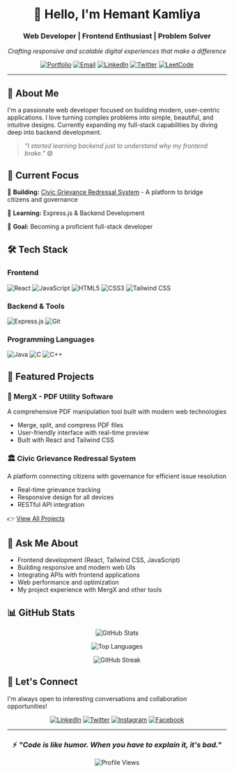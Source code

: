 <div align="center">
  
# 👋 Hello, I'm Hemant Kamliya

### Web Developer | Frontend Enthusiast | Problem Solver

*Crafting responsive and scalable digital experiences that make a difference*

[![Portfolio](https://img.shields.io/badge/Portfolio-FF5722?style=for-the-badge&logo=todoist&logoColor=white)](https://portfolio2-pi-lime.vercel.app/)
[![Email](https://img.shields.io/badge/Email-D14836?style=for-the-badge&logo=gmail&logoColor=white)](mailto:hemantkamliya87@gmail.com)
[![LinkedIn](https://img.shields.io/badge/LinkedIn-0077B5?style=for-the-badge&logo=linkedin&logoColor=white)](https://www.linkedin.com/in/hemant-kamliya-1ab088222/)
[![Twitter](https://img.shields.io/badge/Twitter-1DA1F2?style=for-the-badge&logo=twitter&logoColor=white)](https://x.com/HemantKamliya)
[![LeetCode](https://img.shields.io/badge/LeetCode-FFA116?style=for-the-badge&logo=leetcode&logoColor=black)](https://leetcode.com/u/hemant_kamliya/)

</div>

---

## 🚀 About Me

I'm a passionate web developer focused on building modern, user-centric applications. I love turning complex problems into simple, beautiful, and intuitive designs. Currently expanding my full-stack capabilities by diving deep into backend development.

> *"I started learning backend just to understand why my frontend broke."* 😄

## 💼 Current Focus

🔭 **Building:** [Civic Grievance Redressal System](https://civic-grievance-redressal-system.vercel.app/) - A platform to bridge citizens and governance

🌱 **Learning:** Express.js & Backend Development

🎯 **Goal:** Becoming a proficient full-stack developer

## 🛠️ Tech Stack

### Frontend
![React](https://img.shields.io/badge/React-20232A?style=for-the-badge&logo=react&logoColor=61DAFB)
![JavaScript](https://img.shields.io/badge/JavaScript-F7DF1E?style=for-the-badge&logo=javascript&logoColor=black)
![HTML5](https://img.shields.io/badge/HTML5-E34F26?style=for-the-badge&logo=html5&logoColor=white)
![CSS3](https://img.shields.io/badge/CSS3-1572B6?style=for-the-badge&logo=css3&logoColor=white)
![Tailwind CSS](https://img.shields.io/badge/Tailwind_CSS-38B2AC?style=for-the-badge&logo=tailwind-css&logoColor=white)

### Backend & Tools
![Express.js](https://img.shields.io/badge/Express.js-404D59?style=for-the-badge&logo=express)
![Git](https://img.shields.io/badge/Git-F05032?style=for-the-badge&logo=git&logoColor=white)

### Programming Languages
![Java](https://img.shields.io/badge/Java-ED8B00?style=for-the-badge&logo=openjdk&logoColor=white)
![C](https://img.shields.io/badge/C-00599C?style=for-the-badge&logo=c&logoColor=white)
![C++](https://img.shields.io/badge/C++-00599C?style=for-the-badge&logo=cplusplus&logoColor=white)

## 🌟 Featured Projects

### 🎯 MergX - PDF Utility Software
A comprehensive PDF manipulation tool built with modern web technologies
- Merge, split, and compress PDF files
- User-friendly interface with real-time preview
- Built with React and Tailwind CSS

### 🏛️ Civic Grievance Redressal System
A platform connecting citizens with governance for efficient issue resolution
- Real-time grievance tracking
- Responsive design for all devices
- RESTful API integration

👉 [View All Projects](https://portfolio2-pi-lime.vercel.app/)

## 💬 Ask Me About

- Frontend development (React, Tailwind CSS, JavaScript)
- Building responsive and modern web UIs
- Integrating APIs with frontend applications
- Web performance and optimization
- My project experience with MergX and other tools

## 📊 GitHub Stats

<div align="center">
  
![GitHub Stats](https://github-readme-stats.vercel.app/api?username=hemantkamliya&show_icons=true&theme=radical&hide_border=true&bg_color=0D1117)

![Top Languages](https://github-readme-stats.vercel.app/api/top-langs?username=hemantkamliya&show_icons=true&theme=radical&layout=compact&hide_border=true&bg_color=0D1117)

![GitHub Streak](https://github-readme-streak-stats.herokuapp.com/?user=hemantkamliya&theme=radical&hide_border=true&background=0D1117)

</div>

## 🤝 Let's Connect

I'm always open to interesting conversations and collaboration opportunities!

<div align="center">

[![LinkedIn](https://img.shields.io/badge/LinkedIn-Connect-blue?style=for-the-badge&logo=linkedin)](https://linkedin.com/in/hemantkamliya)
[![Twitter](https://img.shields.io/badge/Twitter-Follow-1DA1F2?style=for-the-badge&logo=twitter)](https://twitter.com/hemantkamliya)
[![Instagram](https://img.shields.io/badge/Instagram-Follow-E4405F?style=for-the-badge&logo=instagram&logoColor=white)](https://instagram.com/hemant_kamliya)
[![Facebook](https://img.shields.io/badge/Facebook-Connect-1877F2?style=for-the-badge&logo=facebook&logoColor=white)](https://fb.com/hemant%20kamliya)

</div>

---

<div align="center">

### ⚡ *"Code is like humor. When you have to explain it, it's bad."*

![Profile Views](https://komarev.com/ghpvc/?username=hemantkamliya&color=brightgreen&style=flat-square)

</div>
